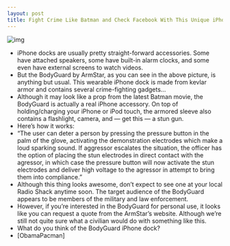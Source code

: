 ```yaml
---
layout: post
title: Fight Crime Like Batman and Check Facebook With This Unique iPhone Dock
---
```

![img](http://media.idownloadblog.com/wp-content/uploads/2011/12/batman-arm-sleeves.jpg)
* iPhone docks are usually pretty straight-forward accessories. Some have attached speakers, some have built-in alarm clocks, and some even have external screens to watch videos.
* But the BodyGuard by ArmStar, as you can see in the above picture, is anything but usual. This wearable iPhone dock is made from kevlar armor and contains several crime-fighting gadgets…
* Although it may look like a prop from the latest Batman movie, the BodyGuard is actually a real iPhone accessory. On top of holding/charging your iPhone or iPod touch, the armored sleeve also contains a flashlight, camera, and — get this — a stun gun.
* Here’s how it works:
* “The user can deter a person by pressing the pressure button in the palm of the glove, activating the demonstration electrodes which make a loud sparking sound. If aggressor escalates the situation, the officer has the option of placing the stun electrodes in direct contact with the agressor, in which case the pressure button will now activate the stun electrodes and deliver high voltage to the agressor in attempt to bring them into compliance.”
* Although this thing looks awesome, don’t expect to see one at your local Radio Shack anytime soon. The target audience of the BodyGuard appears to be members of the military and law enforcement.
* However, if you’re interested in the BodyGuard for personal use, it looks like you can request a quote from the ArmStar’s website. Although we’re still not quite sure what a civilian would do with something like this.
* What do you think of the BodyGuard iPhone dock?
* [ObamaPacman]


